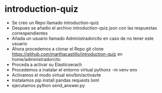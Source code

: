 # introduction-quiz
* Se creo un Repo llamado introduction-quiz
* Despues se añadio el archivo introduction-quiz.json con las respuestas correspendientes
* Añada un usuario llamado Administradorcito  en caso de no tener este usuario
* Ahora procedemos a clonar el Repo git clone https://github.com/marthacastillo/introduction-quiz en   home/administradorcito
* Proceda a activar su Elasticserach	
*  Procedemos a inatalar el  entorno virtual pythonx -m venv env
* Activamos el  modo virtual env/bin/activavte
* Instalamos pip install pandas requests lxml
* ejecutamos python send_answer.py
